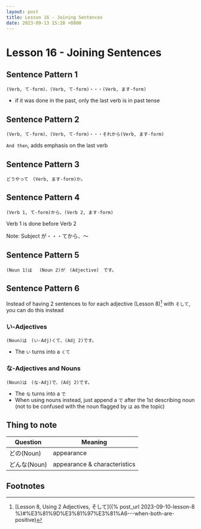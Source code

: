 ```yaml
--- 
layout: post 
title: Lesson 16 - Joining Sentences
date: 2023-09-13 15:28 +0800 
--- 
```


# Lesson 16 - Joining Sentences

## Sentence Pattern 1
```
(Verb, て-form)、(Verb, て-form)・・・(Verb, ます-form)
```
* if it was done in the past, only the last verb is in past tense

## Sentence Pattern 2
```
(Verb, て-form)、(Verb, て-form)・・・それから(Verb, ます-form)
```
`And then`, adds emphasis on the last verb

## Sentence Pattern 3
```
どうやって　(Verb, ます-form)か。
```

## Sentence Pattern 4
```
(Verb 1, て-form)から、(Verb 2, ます-form)
```
Verb 1 is done before Verb 2

Note: Subject が・・・てから、～

## Sentence Pattern 5
```
(Noun 1)は　 (Noun 2)が　(Adjective)　です。
```

## Sentence Pattern 6
Instead of having 2 sentences to for each adjective (Lesson 8)[^fn1] with `そして`, you can do this instead

### い-Adjectives
```
(Noun)は　(い-Adj)くて、(Adj 2)です。
```
* The `い` turns into a `くて`

### な-Adjectives and Nouns
```
(Noun)は　(な-Adj)で、(Adj 2)です。
```
* The `な` turns into a `で`
* When using nouns instead, just append a `で` after the 1st describing noun (not to be confused with the noun flagged by `は` as the topic)

## Thing to note

| Question | Meaning |
| -- | -- |
| どの(Noun) | appearance |
| どんな(Noun) | appearance & characteristics |

## Footnotes
[^fn1]: [Lesson 8, Using 2 Adjectives, そして]({% post_url 2023-09-10-lesson-8 %}#%E3%81%9D%E3%81%97%E3%81%A6---when-both-are-positive)
